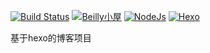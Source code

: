[![Build Status](https://travis-ci.org/beilly/beilly.github.io.svg?branch=source)](https://travis-ci.org/beilly/beilly.github.io) 
[![Beilly小屋](https://img.shields.io/github/release/beilly/beilly.github.io.svg)](https://www.ibeilly.com)
[![NodeJs](https://img.shields.io/badge/nodejs-8-green.svg)](https://nodejs.org/) 
[![Hexo](https://img.shields.io/badge/write-hexo-green.svg)](https://hexo.io/)

基于hexo的博客项目